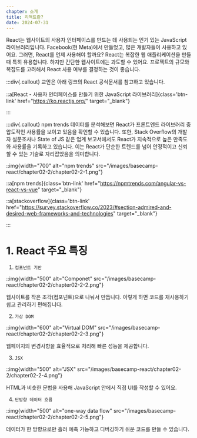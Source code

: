 ```yaml
---
chapter: 소개
title: 리액트란?
date: 2024-07-31
---
```


React는 웹사이트의 사용자 인터페이스를 만드는 데 사용되는 인기 있는 JavaScript 라이브러리입니다. Facebook(현 Meta)에서 만들었고, 많은 개발자들이 사용하고 있어요. 그러면, React를 언제 사용해야 할까요? React는 복잡한 웹 애플리케이션을 만들 때 특히 유용합니다. 하지만 간단한 웹사이트에는 과도할 수 있어요. 프로젝트의 규모와 복잡도를 고려해서 React 사용 여부를 결정하는 것이 좋습니다.

:::div{.callout}
교안은 아래 링크의 React 공식문서를 참고하고 있습니다.

::a[React - 사용자 인터페이스를 만들기 위한 JavaScript 라이브러리]{class='btn-link' href="https://ko.reactjs.org/" target="\_blank"}

:::

:::div{.callout}
npm trends 데이터를 분석해보면 React가 프론트엔드 라이브러리 중 압도적인 사용률을 보이고 있음을 확인할 수 있습니다. 또한, Stack Overflow의 개발자 설문조사나 State of JS 같은 업계 보고서에서도 React가 지속적으로 높은 만족도와 사용률을 기록하고 있습니다. 이는 React가 단순한 트렌드를 넘어 안정적이고 신뢰할 수 있는 기술로 자리잡았음을 의미합니다.

::img{width="700" alt="npm trends" src="/images/basecamp-react/chapter02-2/chapter02-2-1.png"}

::a[npm trends]{class='btn-link' href="https://npmtrends.com/angular-vs-react-vs-vue" target="\_blank"}

::a[stackoverflow]{class='btn-link' href="https://survey.stackoverflow.co/2023/#section-admired-and-desired-web-frameworks-and-technologies" target="\_blank"}

:::

# 1. React 주요 특징

1. `컴포넌트 기반`

::img{width="500" alt="Componet" src="/images/basecamp-react/chapter02-2/chapter02-2-2.png"}

웹사이트를 작은 조각(컴포넌트)으로 나눠서 만듭니다. 이렇게 하면 코드를 재사용하기 쉽고 관리하기 편해집니다.

2. `가상 DOM`

::img{width="600" alt="Virtual DOM" src="/images/basecamp-react/chapter02-2/chapter02-2-3.png"}

웹페이지의 변경사항을 효율적으로 처리해 빠른 성능을 제공합니다.

3. `JSX`

::img{width="500" alt="JSX" src="/images/basecamp-react/chapter02-2/chapter02-2-4.png"}

HTML과 비슷한 문법을 사용해 JavaScript 안에서 직접 UI를 작성할 수 있어요.

4. `단방향 데이터 흐름`

::img{width="500" alt="one-way data flow" src="/images/basecamp-react/chapter02-2/chapter02-2-5.png"}

데이터가 한 방향으로만 흘러 예측 가능하고 디버깅하기 쉬운 코드를 만들 수 있습니다.
